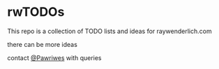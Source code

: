 # rwTODOs

This repo is a collection of TODO lists and ideas for raywenderlich.com

there can be more ideas 

contact [@Pawriwes](https://twitter.com/pawriwes) with queries
